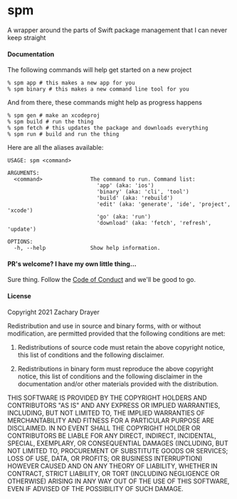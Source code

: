 # spm

A wrapper around the parts of Swift package management that I can never keep straight

#### Documentation
The following commands will help get started on a new project
```
% spm app # this makes a new app for you
% spm binary # this makes a new command line tool for you
```

And from there, these commands might help as progress happens
```
% spm gen # make an xcodeproj
% spm build # run the thing
% spm fetch # this updates the package and downloads everything
% spm run # build and run the thing
```

Here are all the aliases available:
```
USAGE: spm <command>

ARGUMENTS:
  <command>               The command to run. Command list: 
                          	'app' (aka: 'ios')
                          	'binary' (aka: 'cli', 'tool')
                          	'build' (aka: 'rebuild')
                          	'edit' (aka: 'generate', 'ide', 'project', 'xcode')
                          	'go' (aka: 'run')
                          	'download' (aka: 'fetch', 'refresh', 'update')

OPTIONS:
  -h, --help              Show help information.
```

#### PR's welcome? I have my own little thing…
Sure thing. Follow the [Code of Conduct](https://www.contributor-covenant.org/version/2/1/code_of_conduct/) and we'll be good to go.

#### License
Copyright 2021 Zachary Drayer

Redistribution and use in source and binary forms, with or without modification, are permitted provided that the following conditions are met:

1. Redistributions of source code must retain the above copyright notice, this list of conditions and the following disclaimer.

2. Redistributions in binary form must reproduce the above copyright notice, this list of conditions and the following disclaimer in the documentation and/or other materials provided with the distribution.

THIS SOFTWARE IS PROVIDED BY THE COPYRIGHT HOLDERS AND CONTRIBUTORS "AS IS" AND ANY EXPRESS OR IMPLIED WARRANTIES, INCLUDING, BUT NOT LIMITED TO, THE IMPLIED WARRANTIES OF MERCHANTABILITY AND FITNESS FOR A PARTICULAR PURPOSE ARE DISCLAIMED. IN NO EVENT SHALL THE COPYRIGHT HOLDER OR CONTRIBUTORS BE LIABLE FOR ANY DIRECT, INDIRECT, INCIDENTAL, SPECIAL, EXEMPLARY, OR CONSEQUENTIAL DAMAGES (INCLUDING, BUT NOT LIMITED TO, PROCUREMENT OF SUBSTITUTE GOODS OR SERVICES; LOSS OF USE, DATA, OR PROFITS; OR BUSINESS INTERRUPTION) HOWEVER CAUSED AND ON ANY THEORY OF LIABILITY, WHETHER IN CONTRACT, STRICT LIABILITY, OR TORT (INCLUDING NEGLIGENCE OR OTHERWISE) ARISING IN ANY WAY OUT OF THE USE OF THIS SOFTWARE, EVEN IF ADVISED OF THE POSSIBILITY OF SUCH DAMAGE.


